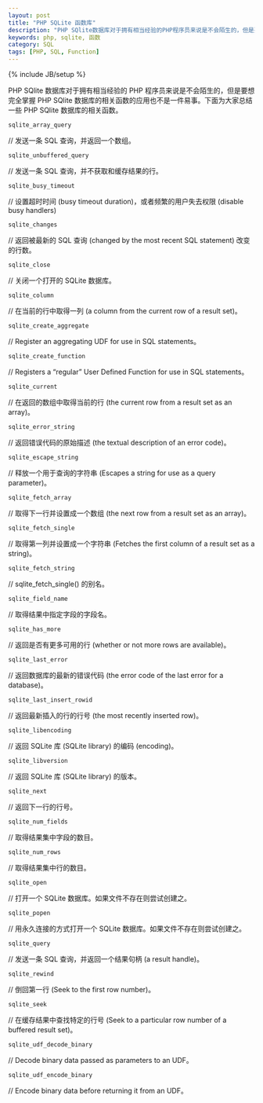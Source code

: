 ```yaml
---
layout: post
title: "PHP SQLite 函数库"
description: "PHP SQlite数据库对于拥有相当经验的PHP程序员来说是不会陌生的，但是要想完全掌握PHP SQlite数据库的相关函数的应用也不是一件易事"
keywords: php, sqlite, 函数
category: SQL
tags: [PHP, SQL, Function]
---
```

{% include JB/setup %}

PHP SQlite 数据库对于拥有相当经验的 PHP 程序员来说是不会陌生的，但是要想完全掌握 PHP SQlite 数据库的相关函数的应用也不是一件易事。下面为大家总结一些 PHP SQlite 数据库的相关函数。

    sqlite_array_query

// 发送一条 SQL 查询，并返回一个数组。

    sqlite_unbuffered_query

// 发送一条 SQL 查询，并不获取和缓存结果的行。

    sqlite_busy_timeout
<!-- more -->
// 设置超时时间 (busy timeout duration)，或者频繁的用户失去权限 (disable busy handlers)

    sqlite_changes

// 返回被最新的 SQL 查询 (changed by the most recent SQL statement) 改变的行数。

    sqlite_close

// 关闭一个打开的 SQLite 数据库。

    sqlite_column

// 在当前的行中取得一列 (a column from the current row of a result set)。

    sqlite_create_aggregate

// Register an aggregating UDF for use in SQL statements。

    sqlite_create_function

// Registers a “regular” User Defined Function for use in SQL statements。

    sqlite_current

// 在返回的数组中取得当前的行 (the current row from a result set as an array)。

    sqlite_error_string

// 返回错误代码的原始描述 (the textual description of an error code)。

    sqlite_escape_string

// 释放一个用于查询的字符串 (Escapes a string for use as a query parameter)。

    sqlite_fetch_array

// 取得下一行并设置成一个数组 (the next row from a result set as an array)。

    sqlite_fetch_single

// 取得第一列并设置成一个字符串 (Fetches the first column of a result set as a string)。

    sqlite_fetch_string

// sqlite_fetch_single() 的别名。

    sqlite_field_name

// 取得结果中指定字段的字段名。

    sqlite_has_more

// 返回是否有更多可用的行 (whether or not more rows are available)。

    sqlite_last_error

// 返回数据库的最新的错误代码 (the error code of the last error for a database)。

    sqlite_last_insert_rowid

// 返回最新插入的行的行号 (the most recently inserted row)。

    sqlite_libencoding

// 返回 SQLite 库 (SQLite library) 的编码 (encoding)。

    sqlite_libversion

// 返回 SQLite 库 (SQLite library) 的版本。

    sqlite_next

// 返回下一行的行号。

    sqlite_num_fields

// 取得结果集中字段的数目。

    sqlite_num_rows

// 取得结果集中行的数目。

    sqlite_open

// 打开一个 SQLite 数据库。如果文件不存在则尝试创建之。

    sqlite_popen

// 用永久连接的方式打开一个 SQLite 数据库。如果文件不存在则尝试创建之。

    sqlite_query

// 发送一条 SQL 查询，并返回一个结果句柄 (a result handle)。

    sqlite_rewind

// 倒回第一行 (Seek to the first row number)。

    sqlite_seek

// 在缓存结果中查找特定的行号 (Seek to a particular row number of a buffered result set)。

    sqlite_udf_decode_binary

// Decode binary data passed as parameters to an UDF。

    sqlite_udf_encode_binary

// Encode binary data before returning it from an UDF。
